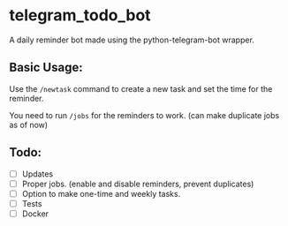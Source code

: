 # telegram_todo_bot
A daily reminder bot made using the python-telegram-bot wrapper.


## Basic Usage:
Use the `/newtask` command to create a new task and set the time for the reminder. 

You need to run `/jobs` for the reminders to work. (can make duplicate jobs as of now)

## Todo:
- [ ] Updates
- [ ] Proper jobs. (enable and disable reminders, prevent duplicates)
- [ ] Option to make one-time and weekly tasks.
- [ ] Tests
- [ ] Docker